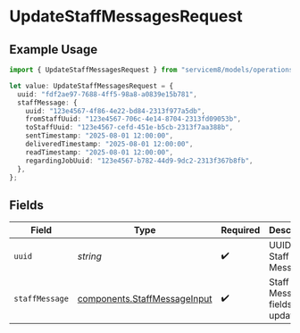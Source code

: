 # UpdateStaffMessagesRequest

## Example Usage

```typescript
import { UpdateStaffMessagesRequest } from "servicem8/models/operations";

let value: UpdateStaffMessagesRequest = {
  uuid: "fdf2ae97-7688-4ff5-98a8-a0839e15b781",
  staffMessage: {
    uuid: "123e4567-4f86-4e22-bd84-2313f977a5db",
    fromStaffUuid: "123e4567-706c-4e14-8704-2313fd09053b",
    toStaffUuid: "123e4567-cefd-451e-b5cb-2313f7aa388b",
    sentTimestamp: "2025-08-01 12:00:00",
    deliveredTimestamp: "2025-08-01 12:00:00",
    readTimestamp: "2025-08-01 12:00:00",
    regardingJobUuid: "123e4567-b782-44d9-9dc2-2313f367b8fb",
  },
};
```

## Fields

| Field                                                                        | Type                                                                         | Required                                                                     | Description                                                                  |
| ---------------------------------------------------------------------------- | ---------------------------------------------------------------------------- | ---------------------------------------------------------------------------- | ---------------------------------------------------------------------------- |
| `uuid`                                                                       | *string*                                                                     | :heavy_check_mark:                                                           | UUID of the Staff Message                                                    |
| `staffMessage`                                                               | [components.StaffMessageInput](../../models/components/staffmessageinput.md) | :heavy_check_mark:                                                           | Staff Message fields to update                                               |